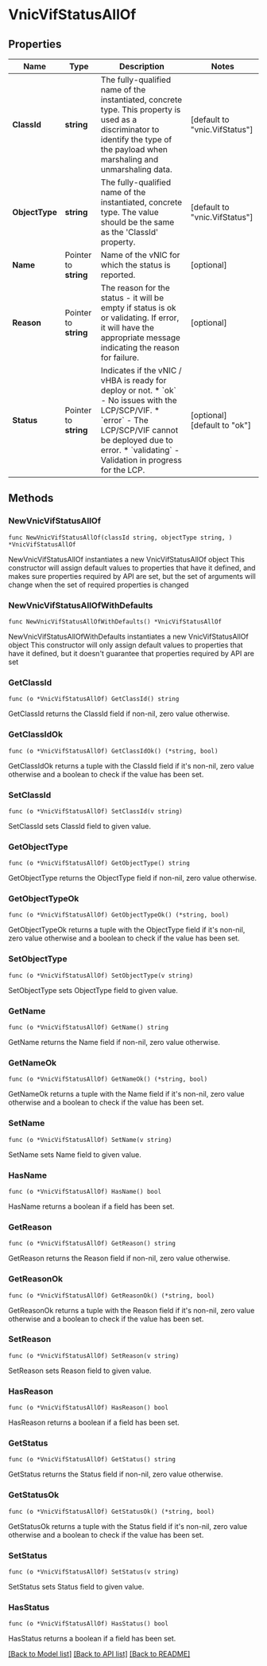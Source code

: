 # VnicVifStatusAllOf

## Properties

Name | Type | Description | Notes
------------ | ------------- | ------------- | -------------
**ClassId** | **string** | The fully-qualified name of the instantiated, concrete type. This property is used as a discriminator to identify the type of the payload when marshaling and unmarshaling data. | [default to "vnic.VifStatus"]
**ObjectType** | **string** | The fully-qualified name of the instantiated, concrete type. The value should be the same as the &#39;ClassId&#39; property. | [default to "vnic.VifStatus"]
**Name** | Pointer to **string** | Name of the vNIC for which the status is reported. | [optional] 
**Reason** | Pointer to **string** | The reason for the status - it will be empty if status is ok or validating. If error, it will have the appropriate message indicating the reason for failure. | [optional] 
**Status** | Pointer to **string** | Indicates if the vNIC / vHBA is ready for deploy or not. * &#x60;ok&#x60; - No issues with the LCP/SCP/VIF. * &#x60;error&#x60; - The LCP/SCP/VIF cannot be deployed due to error. * &#x60;validating&#x60; - Validation in progress for the LCP. | [optional] [default to "ok"]

## Methods

### NewVnicVifStatusAllOf

`func NewVnicVifStatusAllOf(classId string, objectType string, ) *VnicVifStatusAllOf`

NewVnicVifStatusAllOf instantiates a new VnicVifStatusAllOf object
This constructor will assign default values to properties that have it defined,
and makes sure properties required by API are set, but the set of arguments
will change when the set of required properties is changed

### NewVnicVifStatusAllOfWithDefaults

`func NewVnicVifStatusAllOfWithDefaults() *VnicVifStatusAllOf`

NewVnicVifStatusAllOfWithDefaults instantiates a new VnicVifStatusAllOf object
This constructor will only assign default values to properties that have it defined,
but it doesn't guarantee that properties required by API are set

### GetClassId

`func (o *VnicVifStatusAllOf) GetClassId() string`

GetClassId returns the ClassId field if non-nil, zero value otherwise.

### GetClassIdOk

`func (o *VnicVifStatusAllOf) GetClassIdOk() (*string, bool)`

GetClassIdOk returns a tuple with the ClassId field if it's non-nil, zero value otherwise
and a boolean to check if the value has been set.

### SetClassId

`func (o *VnicVifStatusAllOf) SetClassId(v string)`

SetClassId sets ClassId field to given value.


### GetObjectType

`func (o *VnicVifStatusAllOf) GetObjectType() string`

GetObjectType returns the ObjectType field if non-nil, zero value otherwise.

### GetObjectTypeOk

`func (o *VnicVifStatusAllOf) GetObjectTypeOk() (*string, bool)`

GetObjectTypeOk returns a tuple with the ObjectType field if it's non-nil, zero value otherwise
and a boolean to check if the value has been set.

### SetObjectType

`func (o *VnicVifStatusAllOf) SetObjectType(v string)`

SetObjectType sets ObjectType field to given value.


### GetName

`func (o *VnicVifStatusAllOf) GetName() string`

GetName returns the Name field if non-nil, zero value otherwise.

### GetNameOk

`func (o *VnicVifStatusAllOf) GetNameOk() (*string, bool)`

GetNameOk returns a tuple with the Name field if it's non-nil, zero value otherwise
and a boolean to check if the value has been set.

### SetName

`func (o *VnicVifStatusAllOf) SetName(v string)`

SetName sets Name field to given value.

### HasName

`func (o *VnicVifStatusAllOf) HasName() bool`

HasName returns a boolean if a field has been set.

### GetReason

`func (o *VnicVifStatusAllOf) GetReason() string`

GetReason returns the Reason field if non-nil, zero value otherwise.

### GetReasonOk

`func (o *VnicVifStatusAllOf) GetReasonOk() (*string, bool)`

GetReasonOk returns a tuple with the Reason field if it's non-nil, zero value otherwise
and a boolean to check if the value has been set.

### SetReason

`func (o *VnicVifStatusAllOf) SetReason(v string)`

SetReason sets Reason field to given value.

### HasReason

`func (o *VnicVifStatusAllOf) HasReason() bool`

HasReason returns a boolean if a field has been set.

### GetStatus

`func (o *VnicVifStatusAllOf) GetStatus() string`

GetStatus returns the Status field if non-nil, zero value otherwise.

### GetStatusOk

`func (o *VnicVifStatusAllOf) GetStatusOk() (*string, bool)`

GetStatusOk returns a tuple with the Status field if it's non-nil, zero value otherwise
and a boolean to check if the value has been set.

### SetStatus

`func (o *VnicVifStatusAllOf) SetStatus(v string)`

SetStatus sets Status field to given value.

### HasStatus

`func (o *VnicVifStatusAllOf) HasStatus() bool`

HasStatus returns a boolean if a field has been set.


[[Back to Model list]](../README.md#documentation-for-models) [[Back to API list]](../README.md#documentation-for-api-endpoints) [[Back to README]](../README.md)


